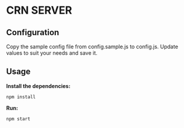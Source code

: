 # CRN SERVER

## Configuration

Copy the sample config file from config.sample.js to config.js. Update values to suit your needs and save it.

## Usage

__Install the dependencies:__

`npm install`

__Run:__

`npm start`